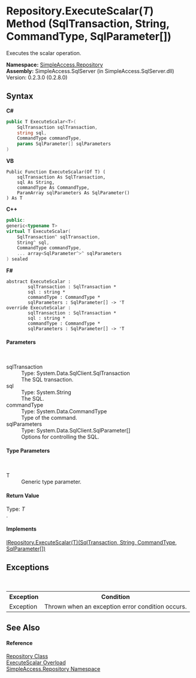 # Repository.ExecuteScalar(*T*) Method (SqlTransaction, String, CommandType, SqlParameter[])
 

Executes the scalar operation.

**Namespace:**&nbsp;<a href="N_SimpleAccess_Repository">SimpleAccess.Repository</a><br />**Assembly:**&nbsp;SimpleAccess.SqlServer (in SimpleAccess.SqlServer.dll) Version: 0.2.3.0 (0.2.8.0)

## Syntax

**C#**<br />
``` C#
public T ExecuteScalar<T>(
	SqlTransaction sqlTransaction,
	string sql,
	CommandType commandType,
	params SqlParameter[] sqlParameters
)

```

**VB**<br />
``` VB
Public Function ExecuteScalar(Of T) ( 
	sqlTransaction As SqlTransaction,
	sql As String,
	commandType As CommandType,
	ParamArray sqlParameters As SqlParameter()
) As T
```

**C++**<br />
``` C++
public:
generic<typename T>
virtual T ExecuteScalar(
	SqlTransaction^ sqlTransaction, 
	String^ sql, 
	CommandType commandType, 
	... array<SqlParameter^>^ sqlParameters
) sealed
```

**F#**<br />
``` F#
abstract ExecuteScalar : 
        sqlTransaction : SqlTransaction * 
        sql : string * 
        commandType : CommandType * 
        sqlParameters : SqlParameter[] -> 'T 
override ExecuteScalar : 
        sqlTransaction : SqlTransaction * 
        sql : string * 
        commandType : CommandType * 
        sqlParameters : SqlParameter[] -> 'T 
```


#### Parameters
&nbsp;<dl><dt>sqlTransaction</dt><dd>Type: System.Data.SqlClient.SqlTransaction<br />The SQL transaction.</dd><dt>sql</dt><dd>Type: System.String<br />The SQL.</dd><dt>commandType</dt><dd>Type: System.Data.CommandType<br />Type of the command.</dd><dt>sqlParameters</dt><dd>Type: System.Data.SqlClient.SqlParameter[]<br />Options for controlling the SQL.</dd></dl>

#### Type Parameters
&nbsp;<dl><dt>T</dt><dd>Generic type parameter.</dd></dl>

#### Return Value
Type: *T*<br />.

#### Implements
<a href="M_SimpleAccess_Repository_IRepository_ExecuteScalar__1">IRepository.ExecuteScalar(T)(SqlTransaction, String, CommandType, SqlParameter[])</a><br />

## Exceptions
&nbsp;<table><tr><th>Exception</th><th>Condition</th></tr><tr><td>Exception</td><td>Thrown when an exception error condition occurs.</td></tr></table>

## See Also


#### Reference
<a href="T_SimpleAccess_Repository_Repository">Repository Class</a><br /><a href="Overload_SimpleAccess_Repository_Repository_ExecuteScalar">ExecuteScalar Overload</a><br /><a href="N_SimpleAccess_Repository">SimpleAccess.Repository Namespace</a><br />